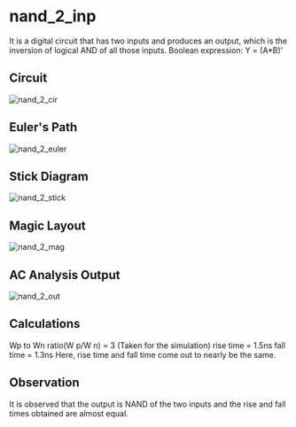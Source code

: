 # nand_2_inp
It is a digital circuit that has two inputs and produces an output, which is the inversion of logical
AND of all those inputs.
Boolean expression: Y = (A*B)’

## Circuit
![nand_2_cir](https://user-images.githubusercontent.com/108890713/219007293-a5816350-c3e7-4b25-8086-d426c8fc75fe.jpeg)

## Euler's Path
![nand_2_euler](https://user-images.githubusercontent.com/108890713/219007415-a243aaa6-3098-4849-954c-16e3732d8418.jpeg)

## Stick Diagram
![nand_2_stick](https://user-images.githubusercontent.com/108890713/219007564-7fb4ea5c-8434-475a-bd49-87d3acc5d5f0.jpeg)

## Magic Layout
![nand_2_mag](https://user-images.githubusercontent.com/108890713/219007670-0189c215-c80c-4af8-973c-3c148b8d0b94.png)

## AC Analysis Output
![nand_2_out](https://user-images.githubusercontent.com/108890713/219007811-0ad4d634-f2d1-4862-8909-39b341d9bb46.png)

## Calculations
Wp to Wn ratio(W p/W n) = 3 (Taken for the simulation)
rise time = 1.5ns
fall time = 1.3ns
Here, rise time and fall time come out to nearly be the same.

## Observation
It is observed that the output is NAND of the two inputs and the rise and fall times obtained
are almost equal.
